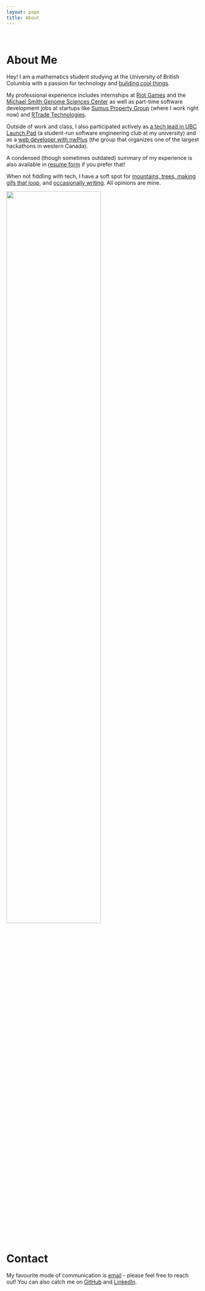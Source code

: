```yaml
---
layout: page
title: About
---
```


<br />

# About Me

Hey! I am a mathematics student studying at the University of British Columbia
with a passion for technology and [building cool things](https://bobheadxi.dev/open-source/).

My professional experience includes internships at [Riot Games](/riot-games) and
the [Michael Smith Genome Sciences Center](/bcgsc) as well as part-time software
development jobs at startups like [Sumus Property Group](/sumus)
(where I work right now) and [RTrade Technologies](/rtrade-technologies).

Outside of work and class, I also participated actively as
[a tech lead in UBC Launch Pad](https://bobheadxi.dev/tags/#launch-pad)
(a student-run software engineering club at my university) and as a
[web developer with nwPlus](https://bobheadxi.dev/nwhacks2019/) (the group
that organizes one of the largest hackathons in western Canada).

A condensed (though sometimes outdated) summary of my experience is also available
in [resume form](https://resume.bobheadxi.dev) if you prefer that!

When not fiddling with tech, I have a soft spot for
[mountains, trees, making gifs that loop](https://pics.bobheadxi.dev/),
and [occasionally writing](https://bobheadxi.dev/blog/). All opinions are mine.

<img src="https://68.media.tumblr.com/f951837326bdcfd98d3c2cead3a1f04b/tumblr_p6rtkzXYNX1rg86u5o1_1280.gif" width="70%">

<br />

# Contact

My favourite mode of communication is [email](mailto:robert@bobheadxi.dev) -
please feel free to reach out! You can also catch me on [GitHub](https://github.com/bobheadxi)
and [LinkedIn](https://www.linkedin.com/in/robert-lin/).

<br />
